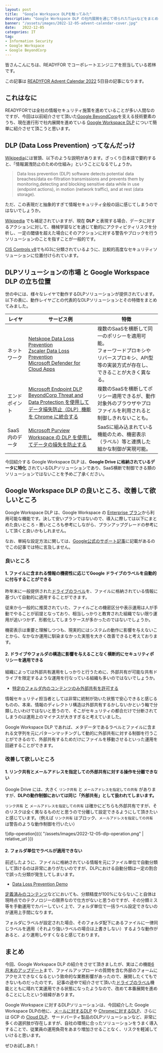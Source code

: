 ```yaml
---
layout: post
title:  "Google Workspace DLPを触ってみた"
description: "Google Workspace DLP の社内展開を通じて得られたTipsなどをまとめた記事"
banner: "/assets/images/2022-12-05-advent-calendar-cover.jpg"
date:   2022-12-05
categories: IT
tag: 
- Information Security
- Google Workspace
- Google BeyondCorp
---
```


皆さんこんにちは、READYFOR でコーポレートエンジニアを担当している若林です。

この記事は [READYFOR Advent Calendar 2022](https://qiita.com/advent-calendar/2022/readyfor) 
5日目の記事になります。

## これはなに

READYFORでは全社の情報セキュリティ施策を進めていることが多い人間なのですが、今回は以前紹介させて頂いた[Google BeyondCorp](https://tech.readyfor.jp/entry/2020/12/07/105621)を支える技術要素のうち、現在進行形で社内展開を進めている
[Google Workspace DLP](https://support.google.com/a/answer/9646351?hl=ja)
について簡単に紹介させて頂こうと思います。

## DLP (Data Loss Prevention) ってなんだっけ　

[Wikipedia](https://en.wikipedia.org/wiki/Data_loss_prevention_software)には冒頭、以下のような説明があります。ざっくり日本語で要約すると、「情報漏洩防止のための仕組み」ということになるでしょうか。

> Data loss prevention (DLP) software detects potential data breaches/data
> ex-filtration transmissions and prevents them by monitoring,detecting and
> blocking sensitive data while in use (endpoint actions), in motion (network
> traffic), and at rest (data storage).

ただ、この表現だと抽象的すぎて情報セキュリティ全般の話に感じてしまうのではないでしょうか。

[Wikipedia](https://en.wikipedia.org/wiki/Data_loss_prevention_software)
でも補足されていますが、現在 **DLP**
と表現する場合、データに対するアクションに対して、機械学習などを通じて動的にアクティビティリスクを分析し、一定の閾値を超えた場合にそのアクションに対する警告やブロックを行うソリューションのことを指すことが一般的です。

[CIS Controls v8](https://www.cisecurity.org/controls/v8)でもIG3に分類されているように、比較的高度なセキュリティソリューションに位置付けられています。

## DLPソリューションの市場 と Google Workspace DLP の立ち位置

世の中には、様々なレイヤで動作するDLPソリューションが提供されています。
以下の表に、動作レイヤごとの代表的なDLPソリューションとその特徴をまとめてみました。

| レイヤ | サービス例 | 特徴 |
| --- | --- | --- |
| ネットワーク | [Netskope Data Loss Prevention](https://www.netskope.com/jp/products/data-loss-prevention)<br> [Zscaler Data Loss Prevention](https://www.zscaler.jp/technology/data-loss-prevention)<br>[Microsoft Defender for Cloud Apps](https://learn.microsoft.com/ja-jp/microsoft-365/compliance/dlp-use-policies-non-microsoft-cloud-apps) | 複数のSaaSを横断して同一のポリシーを適用可能。<br>フォーワードプロキシやリバースプロキシ、API型等の実装方式が存在し、できることが大きく異なる。 |
| エンドポイント | [Microsoft Endpoint DLP](https://learn.microsoft.com/ja-jp/microsoft-365/compliance/endpoint-dlp-using)<br>[BeyondCorp Threat and Data Protection を使用してデータ損失防止（DLP）機能を Chrome に統合する](https://support.google.com/a/answer/10104358?hl=ja#) | 複数のSaaSを横断してポリシー適用できるが、動作対象外のブラウザやプロファイルを利用されると制御しきれないことも。 | 
| SaaS内のデータ | [Microsoft Purview](https://learn.microsoft.com/ja-jp/microsoft-365/compliance/dlp-learn-about-dlp)<br>[Workspace の DLP を使用してデータの損失を防止する](https://support.google.com/a/answer/9646351?hl=ja) | SaaSに組み込まれている機能のため、機密表示（ラベル）等と連携した細かな制御が実現可能。 |

今回紹介する Google Workspace DLP は、**Google Drive に格納されているデータに特化** されているDLPソリューションであり、SaaS横断で制御できる類のソリューションではないことを予めご了承ください。

## Google Workspace DLP の良いところ、改善して欲しいところ

Google Workspace DLP は、Google Workspace の [Enterprise プラン](https://workspace.google.co.jp/intl/ja/pricing.html)から利用可能な機能です。決して安いプランではないので、導入に際しては以下にまとめた良いところ・悪いところも参考にしながら、プランアップグレードの参考にして頂くと良いかもしれません。

なお、単純な設定方法に関しては、[Google公式のサポート記事](https://support.google.com/a/answer/9646351?hl=ja)に記載があるのでこの記事では特に言及しません。

### 良いところ

#### 1. ファイルに含まれる情報の機密性に応じてGoogle ドライブのラベルを自動的に付与することができる

昨年末に一般提供された[ドライブのラベル](https://workspaceupdates-ja.googleblog.com/2021/12/google-dlp.html)を、ファイルに格納されている情報に基づいて自動的に適用することができます。

従来から一般的に推奨されていた、ファイルごとの機密区分や表示運用は人が手動でやることが前提となっており、相当しっかりと教育された組織でない限り運用が追いつかず、形骸化してしまうケースが多かったのではないでしょうか。

機密表示は重要と理解しつつも、現実的にはシステムの動作に影響を与えないことから、なかなか運用に馴染まなかった実態を大きく改善できると考えております。

#### 2. ドライブやフォルダの構造に影響を与えることなく横断的にセキュリティポリシーを適用できる

組織によっては外部共有運用をしっかりと行うために、外部共有が可能な共有ドライブを限定するような運用を行なっている組織も多いのではないでしょうか。

- [特定のフォルダ内のコンテンツのみ外部共有を許可する](https://support.google.com/a/answer/60781?hl=ja#zippy=%2C%E7%89%B9%E5%AE%9A%E3%81%AE%E3%83%95%E3%82%A9%E3%83%AB%E3%83%80%E5%86%85%E3%81%AE%E3%82%B3%E3%83%B3%E3%83%86%E3%83%B3%E3%83%84%E3%81%AE%E3%81%BF%E5%A4%96%E9%83%A8%E5%85%B1%E6%9C%89%E3%82%92%E8%A8%B1%E5%8F%AF%E3%81%99%E3%82%8B)

情報セキュリティ担当者としては非常に統制が効いた状態で安心できると感じるものの、本来、情報のディレクトリ構造は外部共有するかしないかという軸で分類したいわけではないと思うので、そこがセキュリティの都合だけで分断されてしまうのは運用上のマイナスが大きすぎると考えていました。

Google Workspace DLP であれば、メタデータであるラベルとファイルに含まれる文字列を元にパターンマッチングして動的に外部共有に対する制御を行うことができるので、外部共有するためだけにファイルを移動させるといった運用を回避することができます。

### 改善して欲しいところ

#### 1. リンク共有とメールアドレスを指定しての外部共有に対する操作を分離できない

Google Drive には、大きく `リンク共有` と `メールアドレスを指定しての共有` がありますが、**DLPの動作制御においては同じ「外部共有」として扱われてしまいます。**

`リンク共有` と `メールアドレスを指定しての共有` は確かにどちらも外部共有ですが、そのリスクは全く異なるものだと思うので分離して設定できるようにして頂きたいと感じています。（例えば `リンク共有` はブロック、`メールアドレスを指定しての共有` は警告のような動作制御を行いたい）

![dlp-operation]({{ "/assets/images/2022-12-05-dlp-operation.png" | relative_url }})


#### 2. フォルダ単位でラベルが適用できない

前述したように、ファイルに格納されている情報を元にファイル単位で自動分類して頂けるのは非常にありがたいのですが、DLPにおける自動分類は一定の割合で誤った分類が発生してしまいます。

- [Data Loss Prevention Demo](https://cloud.google.com/dlp/demo/#!/?hl=ja)

[定義済みのコンテンツ](https://support.google.com/a/answer/7047475)などにおいても、分類精度が100%にならないこと自体は現時点でのテクノロジーの限界なので仕方がないと思うのですが、その分類ミス等を手動運用でカバーしていく上で、フォルダ単位で一括ラベル設定できないのが運用上手間になります。

フォルダにラベルが設定された場合、そのフォルダ配下にあるファイルに一律同じラベルを適用（それより強いラベルの場合は上書きしない）するような動作があると、より運用しやすくなると感じております。

## まとめ

今回、Google Workspace DLP の紹介をさせて頂きましたが、実はこの機能[6月末のアップデート](https://workspaceupdates-ja.googleblog.com/2022/06/google_30.html)まで、ファイルアップロードの質問を含む外部のフォームにアクセスできなくなるという致命的な業務影響があったので、展開したくてもできないものだったのです。
記事の途中で紹介させて頂いた[ドライブのラベル](https://workspaceupdates-ja.googleblog.com/2021/12/google-dlp.html)機能とともに晴れて実運用できる状態になったようなので、改めて本番展開を進めることにしたという経緯があります。

Google Workspace に対するDLPソリューションは、今回紹介した Google Workspace DLPの他に、[メールに対するDLP](https://support.google.com/a/answer/6280516?hl=ja) や [Chromeに対するDLP](https://support.google.com/a/answer/10104358?hl=ja)、さらには GCP の [Cloud DLP](https://cloud.google.com/dlp?hl=ja)、サードパーティ製品のDLPソリューションなど、非常に多くの選択肢が存在しますが、自社の環境に合ったソリューションをうまく導入することで、従業員の運用負荷をあまり増加させることなく、リスクを軽減していけると思います。

ぜひお試しあれ！